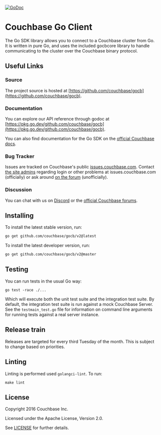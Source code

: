 [![GoDoc](https://godoc.org/github.com/couchbase/gocb?status.png)](https://pkg.go.dev/github.com/couchbase/gocb)

# Couchbase Go Client

The Go SDK library allows you to connect to a Couchbase cluster from Go. 
It is written in pure Go, and uses the included gocbcore library to handle communicating to the cluster over the Couchbase binary protocol.


## Useful Links

### Source
The project source is hosted at [https://github.com/couchbase/gocb](https://github.com/couchbase/gocb).

### Documentation
You can explore our API reference through godoc at [https://pkg.go.dev/github.com/couchbase/gocb](https://pkg.go.dev/github.com/couchbase/gocb).

You can also find documentation for the Go SDK on the [official Couchbase docs](https://docs.couchbase.com/go-sdk/current/hello-world/overview.html).

### Bug Tracker
Issues are tracked on Couchbase's public [issues.couchbase.com](http://www.couchbase.com/issues/browse/GOCBC).
Contact [the site admins](https://issues.couchbase.com/secure/ContactAdministrators!default.jspa) regarding login or other problems at issues.couchbase.com (officially) or ask around [on the forum](https://forums.couchbase.com/) (unofficially).

### Discussion
You can chat with us on [Discord](https://discord.com/invite/sQ5qbPZuTh) or the [official Couchbase forums](https://forums.couchbase.com/c/go-sdk/23).

## Installing

To install the latest stable version, run:
```bash
go get github.com/couchbase/gocb/v2@latest
```

To install the latest developer version, run:
```bash
go get github.com/couchbase/gocb/v2@master
```

## Testing

You can run tests in the usual Go way:

`go test -race ./...`

Which will execute both the unit test suite and the integration test suite.
By default, the integration test suite is run against a mock Couchbase Server.
See the `testmain_test.go` file for information on command line arguments for running tests against a real server instance.

## Release train

Releases are targeted for every third Tuesday of the month.
This is subject to change based on priorities.

## Linting

Linting is performed used `golangci-lint`.
To run:

`make lint`

## License
Copyright 2016 Couchbase Inc.

Licensed under the Apache License, Version 2.0.

See
[LICENSE](https://github.com/couchbase/gocb/blob/master/LICENSE)
for further details.
